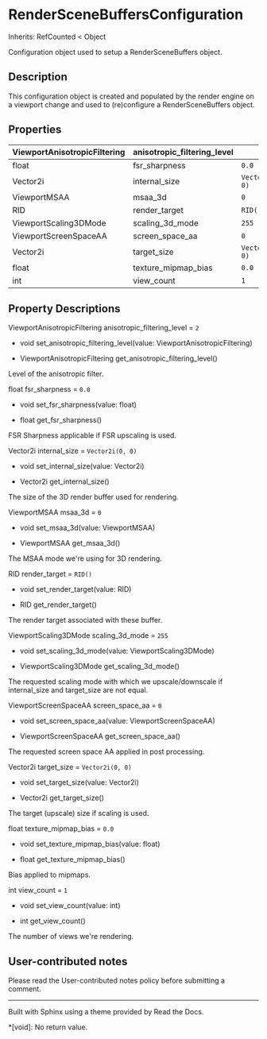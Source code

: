 # RenderSceneBuffersConfiguration

Inherits: RefCounted < Object

Configuration object used to setup a RenderSceneBuffers object.

## Description

This configuration object is created and populated by the render engine on a
viewport change and used to (re)configure a RenderSceneBuffers object.

## Properties

ViewportAnisotropicFiltering | anisotropic_filtering_level | `2`  
---|---|---  
float | fsr_sharpness | `0.0`  
Vector2i | internal_size | `Vector2i(0, 0)`  
ViewportMSAA | msaa_3d | `0`  
RID | render_target | `RID()`  
ViewportScaling3DMode | scaling_3d_mode | `255`  
ViewportScreenSpaceAA | screen_space_aa | `0`  
Vector2i | target_size | `Vector2i(0, 0)`  
float | texture_mipmap_bias | `0.0`  
int | view_count | `1`  
  
## Property Descriptions

ViewportAnisotropicFiltering anisotropic_filtering_level = `2`

  * void set_anisotropic_filtering_level(value: ViewportAnisotropicFiltering)

  * ViewportAnisotropicFiltering get_anisotropic_filtering_level()

Level of the anisotropic filter.

float fsr_sharpness = `0.0`

  * void set_fsr_sharpness(value: float)

  * float get_fsr_sharpness()

FSR Sharpness applicable if FSR upscaling is used.

Vector2i internal_size = `Vector2i(0, 0)`

  * void set_internal_size(value: Vector2i)

  * Vector2i get_internal_size()

The size of the 3D render buffer used for rendering.

ViewportMSAA msaa_3d = `0`

  * void set_msaa_3d(value: ViewportMSAA)

  * ViewportMSAA get_msaa_3d()

The MSAA mode we're using for 3D rendering.

RID render_target = `RID()`

  * void set_render_target(value: RID)

  * RID get_render_target()

The render target associated with these buffer.

ViewportScaling3DMode scaling_3d_mode = `255`

  * void set_scaling_3d_mode(value: ViewportScaling3DMode)

  * ViewportScaling3DMode get_scaling_3d_mode()

The requested scaling mode with which we upscale/downscale if internal_size
and target_size are not equal.

ViewportScreenSpaceAA screen_space_aa = `0`

  * void set_screen_space_aa(value: ViewportScreenSpaceAA)

  * ViewportScreenSpaceAA get_screen_space_aa()

The requested screen space AA applied in post processing.

Vector2i target_size = `Vector2i(0, 0)`

  * void set_target_size(value: Vector2i)

  * Vector2i get_target_size()

The target (upscale) size if scaling is used.

float texture_mipmap_bias = `0.0`

  * void set_texture_mipmap_bias(value: float)

  * float get_texture_mipmap_bias()

Bias applied to mipmaps.

int view_count = `1`

  * void set_view_count(value: int)

  * int get_view_count()

The number of views we're rendering.

## User-contributed notes

Please read the User-contributed notes policy before submitting a comment.

* * *

Built with Sphinx using a theme provided by Read the Docs.

  *[void]: No return value.

